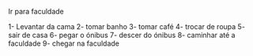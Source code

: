 Ir para faculdade

1- Levantar da cama
2- tomar banho
3- tomar café
4- trocar de roupa
5- sair de casa
6- pegar o ónibus
7- descer do ónibus
8- caminhar até a faculdade
9- chegar na faculdade